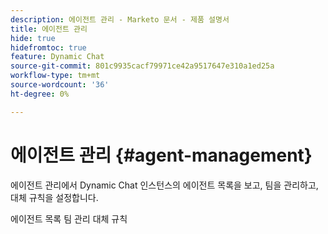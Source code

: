 ```yaml
---
description: 에이전트 관리 - Marketo 문서 - 제품 설명서
title: 에이전트 관리
hide: true
hidefromtoc: true
feature: Dynamic Chat
source-git-commit: 801c9935cacf79971ce42a9517647e310a1ed25a
workflow-type: tm+mt
source-wordcount: '36'
ht-degree: 0%

---
```


# 에이전트 관리 {#agent-management}

에이전트 관리에서 Dynamic Chat 인스턴스의 에이전트 목록을 보고, 팀을 관리하고, 대체 규칙을 설정합니다.

에이전트 목록 팀 관리 대체 규칙
